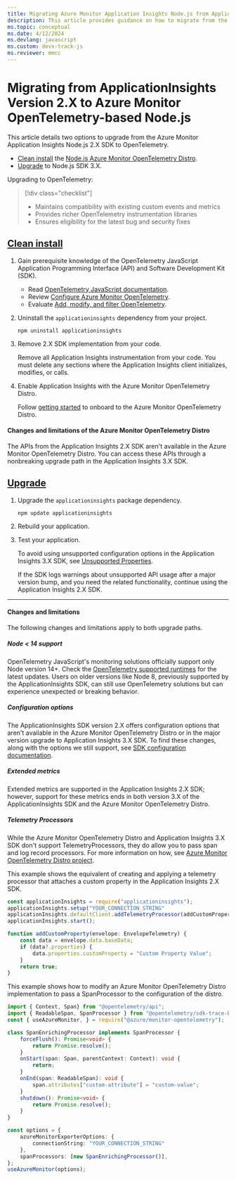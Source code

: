 ```yaml
---
title: Migrating Azure Monitor Application Insights Node.js from Application Insights 2.X SDK to OpenTelemetry
description: This article provides guidance on how to migrate from the Azure Monitor Application Insights Node.js 2.X SDK to OpenTelemetry.
ms.topic: conceptual
ms.date: 4/12/2024
ms.devlang: javascript
ms.custom: devx-track-js
ms.reviewer: mmcc
---
```


# Migrating from ApplicationInsights Version 2.X to Azure Monitor OpenTelemetry-based Node.js

This article details two options to upgrade from the Azure Monitor Application Insights Node.js 2.X SDK to OpenTelemetry.

* [Clean install](opentelemetry-nodejs-migrate.md?tabs=clean-install) the [Node.js Azure Monitor OpenTelemetry Distro](https://github.com/microsoft/opentelemetry-azure-monitor-js).
* [Upgrade](opentelemetry-nodejs-migrate.md?tabs=upgrade) to Node.js SDK 3.X.

Upgrading to OpenTelemetry:

> [!div class="checklist"]
> - Maintains compatibility with existing custom events and metrics
> - Provides richer OpenTelemetry instrumentation libraries
> - Ensures eligibility for the latest bug and security fixes

## [Clean install](#tab/cleaninstall)

1. Gain prerequisite knowledge of the OpenTelemetry JavaScript Application Programming Interface (API) and Software Development Kit (SDK).

    * Read [OpenTelemetry JavaScript documentation](https://opentelemetry.io/docs/languages/js/).
    * Review [Configure Azure Monitor OpenTelemetry](opentelemetry-configuration.md?tabs=nodejs).
    * Evaluate [Add, modify, and filter OpenTelemetry](opentelemetry-add-modify.md?tabs=nodejs).

2.  Uninstall the `applicationinsights` dependency from your project.

    ```shell
    npm uninstall applicationinsights
    ```

3. Remove 2.X SDK implementation from your code.

    Remove all Application Insights instrumentation from your code. You must delete any sections where the Application Insights client initializes, modifies, or calls.

4. Enable Application Insights with the Azure Monitor OpenTelemetry Distro.

    Follow [getting started](opentelemetry-enable.md?tabs=nodejs) to onboard to the Azure Monitor OpenTelemetry Distro.

#### Changes and limitations of the Azure Monitor OpenTelemetry Distro

The APIs from the Application Insights 2.X SDK aren't available in the Azure Monitor OpenTelemetry Distro. You can access these APIs through a nonbreaking upgrade path in the Application Insights 3.X SDK.

## [Upgrade](#tab/upgrade)

1. Upgrade the `applicationinsights` package dependency.

    ```shell
    npm update applicationinsights
    ```

2. Rebuild your application.

3. Test your application.

    To avoid using unsupported configuration options in the Application Insights 3.X SDK, see [Unsupported Properties](https://github.com/microsoft/ApplicationInsights-node.js/tree/beta?tab=readme-ov-file#applicationinsights-shim-unsupported-properties).

    If the SDK logs warnings about unsupported API usage after a major version bump, and you need the related functionality, continue using the Application Insights 2.X SDK.

---

#### Changes and limitations

The following changes and limitations apply to both upgrade paths.

##### Node < 14 support

OpenTelemetry JavaScript's monitoring solutions officially support only Node version 14+. Check the [OpenTelemetry supported runtimes](https://github.com/open-telemetry/opentelemetry-js#supported-runtimes) for the latest updates. Users on older versions like Node 8, previously supported by the ApplicationInsights SDK, can still use OpenTelemetry solutions but can experience unexpected or breaking behavior.

##### Configuration options

The ApplicationInsights SDK version 2.X offers configuration options that aren't available in the Azure Monitor OpenTelemetry Distro or in the major version upgrade to Application Insights 3.X SDK. To find these changes, along with the options we still support, see [SDK configuration documentation](https://github.com/microsoft/ApplicationInsights-node.js/tree/beta?tab=readme-ov-file#applicationinsights-shim-unsupported-properties).

##### Extended metrics

Extended metrics are supported in the Application Insights 2.X SDK; however, support for these metrics ends in both version 3.X of the ApplicationInsights SDK and the Azure Monitor OpenTelemetry Distro.

##### Telemetry Processors

While the Azure Monitor OpenTelemetry Distro and Application Insights 3.X SDK don't support TelemetryProcessors, they do allow you to pass span and log record processors. For more information on how, see [Azure Monitor OpenTelemetry Distro project](https://github.com/Azure/azure-sdk-for-js/tree/main/sdk/monitor/monitor-opentelemetry#modify-telemetry).

This example shows the equivalent of creating and applying a telemetry processor that attaches a custom property in the Application Insights 2.X SDK.

```typescript
const applicationInsights = require("applicationinsights");
applicationInsights.setup("YOUR_CONNECTION_STRING"
applicationInsights.defaultClient.addTelemetryProcessor(addCustomProperty);
applicationInsights.start();

function addCustomProperty(envelope: EnvelopeTelemetry) {
    const data = envelope.data.baseData;
    if (data?.properties) {
        data.properties.customProperty = "Custom Property Value";
    }
    return true;
}
```

This example shows how to modify an Azure Monitor OpenTelemetry Distro implementation to pass a SpanProcessor to the configuration of the distro.

```typescript
import { Context, Span} from "@opentelemetry/api";
import { ReadableSpan, SpanProcessor } from "@opentelemetry/sdk-trace-base";
const { useAzureMonitor, } = require("@azure/monitor-opentelemetry");

class SpanEnrichingProcessor implements SpanProcessor {
    forceFlush(): Promise<void> {
        return Promise.resolve();
    }
    onStart(span: Span, parentContext: Context): void {
        return;
    }
    onEnd(span: ReadableSpan): void {
        span.attributes["custom-attribute"] = "custom-value";
    }
    shutdown(): Promise<void> {
        return Promise.resolve();
    }
}

const options = {
    azureMonitorExporterOptions: {
        connectionString: "YOUR_CONNECTION_STRING"
    },
    spanProcessors: [new SpanEnrichingProcessor()],
};
useAzureMonitor(options);
```
